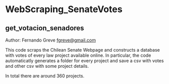 # WebScraping_SenateVotes

## get_votacion_senadores
Author: Fernando Greve fgreve@gmail.com

This code scraps the Chilean Senate Webpage and constructs a database with votes of every law project available online. In particular, the code  automaticatly generates a folder for every project and save a csv with votes and other csv with some project details.

In total there are around 360 projects.

